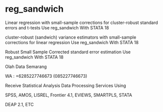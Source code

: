 # reg_sandwich
Linear regression with small-sample corrections for cluster-robust standard errors and t-tests Use reg_sandwich With STATA 18

cluster-robust (sandwich) variance estimators with small-sample corrections for linear regression Use reg_sandwich With STATA 18

Robust Small Sample Corrected standard error estimation Use reg_sandwich With STATA 18

Olah Data Semarang

WA : +6285227746673 (085227746673)

Receive Statistical Analysis Data Processing Services Using

SPSS, AMOS, LISREL, Frontier 4.1, EVIEWS, SMARTPLS, STATA

DEAP 2.1, ETC
